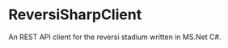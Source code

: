 ReversiSharpClient
==================

An REST API client for the reversi stadium written in MS.Net C#.
